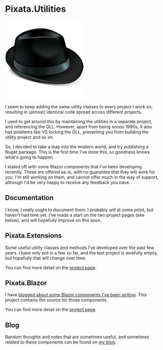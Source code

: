 # Pixata.Utilities

![Pixata](https://github.com/MrYossu/Pixata.Utilities/raw/master/Borsalino.png "Pixata")

I seem to keep adding the same utility classes to every project I work on, resulting in (almost) identical code spread across different projects.

I used to get around this by maintaining the utilities in a separate project, and referencing the DLL. However, apart from being soooo 1990s, it also has problems like VS locking the DLL, preventing you from building the utility project and so on.

So, I decided to take a leap into the modern world, and try publishing a Nuget package. This is the first time I've done this, so goodness knows what's going to happen.

I stated off with some Blazor components that I've been developing recently. These are offered as-is, with no guarantee that they will work for you. I'm still working on them, and cannot offer much in the way of support, although I'd be very happy to receive any feedback you have.

## Documentation
I know, I really ought to document them. I probably will at some point, but haven't had time yet. I've made a start on the two project pages (see below), and will hopefully improve on this soon.

## Pixata.Extensions
Some useful utility classes and methods I've developed over the past few years. I have only put in a few so far, and the test project is woefully empty, but hopefully that will change over time.

You can find more detail on the [project page](https://github.com/MrYossu/Pixata.Utilities/tree/master/Pixata.Extensions).

## Pixata.Blazor
I have [blogged about some Blazor components I've been writing](https://www.pixata.co.uk/tag/blazor/). This project contains the source for those components.

You can find more detail on the [project page](https://github.com/MrYossu/Pixata.Utilities/tree/master/Pixata.Blazor).

## Blog
Random thoughts and notes that are sometimes useful, and sometimes related to these components can be found on [my blog](https://www.pixata.co.uk/).

